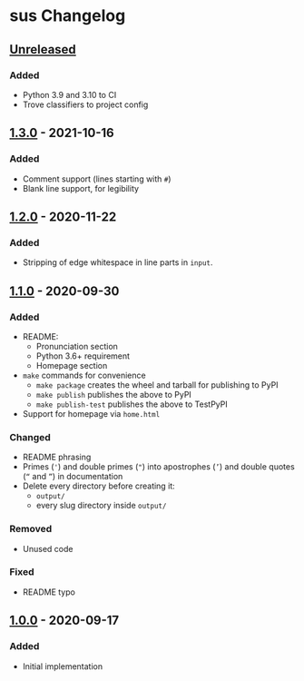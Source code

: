 # sus Changelog

<!--
- Added: for new features
- Changed: for changes in existing functionality
- Deprecated: for soon-to-be removed features
- Removed: for now removed features
- Fixed: for any bug fixes
- Security: in case of vulnerabilities
-->


## [Unreleased]

### Added
- Python 3.9 and 3.10 to CI
- Trove classifiers to project config


## [1.3.0] - 2021-10-16

### Added
- Comment support (lines starting with `#`)
- Blank line support, for legibility


## [1.2.0] - 2020-11-22

### Added
- Stripping of edge whitespace in line parts in `input`.


## [1.1.0] - 2020-09-30

### Added
- README:
  - Pronunciation section
  - Python 3.6+ requirement
  - Homepage section
- `make` commands for convenience
  - `make package` creates the wheel and tarball for publishing to PyPI
  - `make publish` publishes the above to PyPI
  - `make publish-test` publishes the above to TestPyPI
- Support for homepage via `home.html`

### Changed
- README phrasing
- Primes (`'`) and double primes (`"`) into apostrophes (`’`) and double quotes (`“` and `”`) in documentation
- Delete every directory before creating it:
  - `output/`
  - every slug directory inside `output/`

### Removed
- Unused code

### Fixed
- README typo


## [1.0.0] - 2020-09-17

### Added
- Initial implementation


[Unreleased]: https://github.com/nkantar/sus/compare/1.3.0...HEAD
[1.3.0]: https://github.com/nkantar/sus/compare/1.2.0...1.3.0
[1.2.0]: https://github.com/nkantar/sus/compare/1.1.0...1.2.0
[1.1.0]: https://github.com/nkantar/sus/compare/1.0.0...1.1.0
[1.0.0]: https://github.com/nkantar/sus/releases/tag/1.0.0
